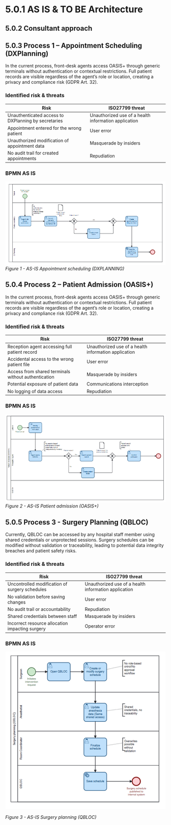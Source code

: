 # 5.0.1 AS IS & TO BE Architecture 
## 5.0.2 Consultant approach

## 5.0.3 Process 1 – Appointment Scheduling (DXPlanning)
In the current process, front-desk agents access OASIS+ through generic terminals without authentication or contextual restrictions.
Full patient records are visible regardless of the agent’s role or location, creating a privacy and compliance risk (GDPR Art. 32).

### Identified risk & threats

| **Risk** | **ISO27799 threat** | 
|------------------|----------|
| Unauthenticated access to DXPlanning by secretaries| Unauthorized use of a health information application | 
|Appointment entered for the wrong patient|User error |
|Unauthorized modification of appointment data|Masquerade by insiders|
|No audit trail for created appointments|Repudiation|

### BPMN AS IS

![image_alt](https://github.com/Kristina-1991/IAM-Hospital-CaseStudy-SailPoint-Okta-Wallix/blob/6a277f49d47c5f6d50d0e99eb748d1e1f2b7be7d/99_Support-documents/Appointment_scheduling_AS_IS_DXPLANNING.PNG?raw=true)
*Figure 1 - AS-IS Appointment scheduling (DXPLANNING)*

## 5.0.4 Process 2 – Patient Admission (OASIS+)

In the current process, front-desk agents access OASIS+ through generic terminals without authentication or contextual restrictions.
Full patient records are visible regardless of the agent’s role or location, creating a privacy and compliance risk (GDPR Art. 32).

### Identified risk & threats

| **Risk** | **ISO27799 threat** | 
|------------------|----------|
|Reception agent accessing full patient record| Unauthorized use of a health information application | 
|Accidental access to the wrong patient file|User error |
|Access from shared terminals without authentication|Masquerade by insiders|
|Potential exposure of patient data|Communications interception|
|No logging of data access|Repudiation|

### BPMN AS IS
![image_alt](https://github.com/Kristina-1991/IAM-Hospital-CaseStudy-SailPoint-Okta-Wallix/blob/1a33be9a1c1717da7be00d538d42c3dfd8fd3fd0/99_Support-documents/Patient_Admission_OASIS%2B_ASIS.PNG?raw=true)
*Figure 2 - AS-IS Patient admission (OASIS+)*


## 5.0.5 Process 3 - Surgery Planning (QBLOC)
Currently, QBLOC can be accessed by any hospital staff member using shared credentials or unprotected sessions.
Surgery schedules can be modified without validation or traceability, leading to potential data integrity breaches and patient safety risks.

### Identified risk & threats

| **Risk** | **ISO27799 threat** | 
|------------------|----------|
|Uncontrolled modification of surgery schedules| Unauthorized use of a health information application | 
|No validation before saving changes|User error |
|No audit trail or accountability|Repudiation|
|Shared credentials between staff|Masquerade by insiders|
|Incorrect resource allocation impacting surgery|Operator error|

### BPMN AS IS
![image_alt](https://github.com/Kristina-1991/IAM-Hospital-CaseStudy-SailPoint-Okta-Wallix/blob/f5f0f4401e729ca1a148e1bb15be8bd689001319/99_Support-documents/Surgery_Planning_QBLOC.PNG?raw=true)

*Figure 3 - AS-IS Surgery planning (QBLOC)*

